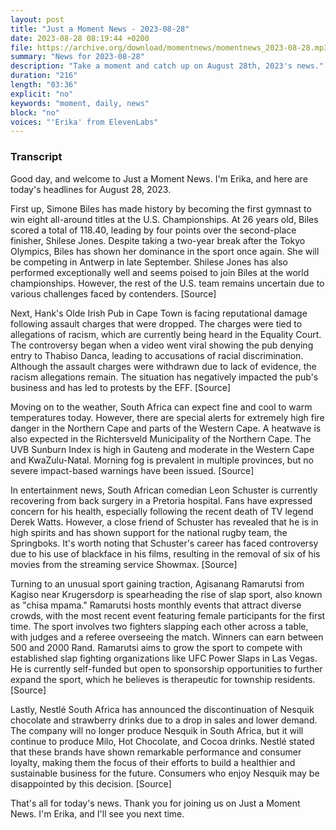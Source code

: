 ```yaml
---
layout: post
title: "Just a Moment News - 2023-08-28"
date: 2023-08-28 08:19:44 +0200
file: https://archive.org/download/momentnews/momentnews_2023-08-28.mp3
summary: "News for 2023-08-28"
description: "Take a moment and catch up on August 28th, 2023's news."
duration: "216"
length: "03:36"
explicit: "no"
keywords: "moment, daily, news"
block: "no"
voices: "'Erika' from ElevenLabs"
---
```


### Transcript

Good day, and welcome to Just a Moment News. I'm Erika, and here are today's headlines for August 28, 2023.

First up, Simone Biles has made history by becoming the first gymnast to win eight all-around titles at the U.S. Championships. At 26 years old, Biles scored a total of 118.40, leading by four points over the second-place finisher, Shilese Jones. Despite taking a two-year break after the Tokyo Olympics, Biles has shown her dominance in the sport once again. She will be competing in Antwerp in late September. Shilese Jones has also performed exceptionally well and seems poised to join Biles at the world championships. However, the rest of the U.S. team remains uncertain due to various challenges faced by contenders. [Source]

Next, Hank's Olde Irish Pub in Cape Town is facing reputational damage following assault charges that were dropped. The charges were tied to allegations of racism, which are currently being heard in the Equality Court. The controversy began when a video went viral showing the pub denying entry to Thabiso Danca, leading to accusations of racial discrimination. Although the assault charges were withdrawn due to lack of evidence, the racism allegations remain. The situation has negatively impacted the pub's business and has led to protests by the EFF. [Source]

Moving on to the weather, South Africa can expect fine and cool to warm temperatures today. However, there are special alerts for extremely high fire danger in the Northern Cape and parts of the Western Cape. A heatwave is also expected in the Richtersveld Municipality of the Northern Cape. The UVB Sunburn Index is high in Gauteng and moderate in the Western Cape and KwaZulu-Natal. Morning fog is prevalent in multiple provinces, but no severe impact-based warnings have been issued. [Source]

In entertainment news, South African comedian Leon Schuster is currently recovering from back surgery in a Pretoria hospital. Fans have expressed concern for his health, especially following the recent death of TV legend Derek Watts. However, a close friend of Schuster has revealed that he is in high spirits and has shown support for the national rugby team, the Springboks. It's worth noting that Schuster's career has faced controversy due to his use of blackface in his films, resulting in the removal of six of his movies from the streaming service Showmax. [Source]

Turning to an unusual sport gaining traction, Agisanang Ramarutsi from Kagiso near Krugersdorp is spearheading the rise of slap sport, also known as "chisa mpama." Ramarutsi hosts monthly events that attract diverse crowds, with the most recent event featuring female participants for the first time. The sport involves two fighters slapping each other across a table, with judges and a referee overseeing the match. Winners can earn between 500 and 2000 Rand. Ramarutsi aims to grow the sport to compete with established slap fighting organizations like UFC Power Slaps in Las Vegas. He is currently self-funded but open to sponsorship opportunities to further expand the sport, which he believes is therapeutic for township residents. [Source]

Lastly, Nestlé South Africa has announced the discontinuation of Nesquik chocolate and strawberry drinks due to a drop in sales and lower demand. The company will no longer produce Nesquik in South Africa, but it will continue to produce Milo, Hot Chocolate, and Cocoa drinks. Nestlé stated that these brands have shown remarkable performance and consumer loyalty, making them the focus of their efforts to build a healthier and sustainable business for the future. Consumers who enjoy Nesquik may be disappointed by this decision. [Source]

That's all for today's news. Thank you for joining us on Just a Moment News. I'm Erika, and I'll see you next time.
